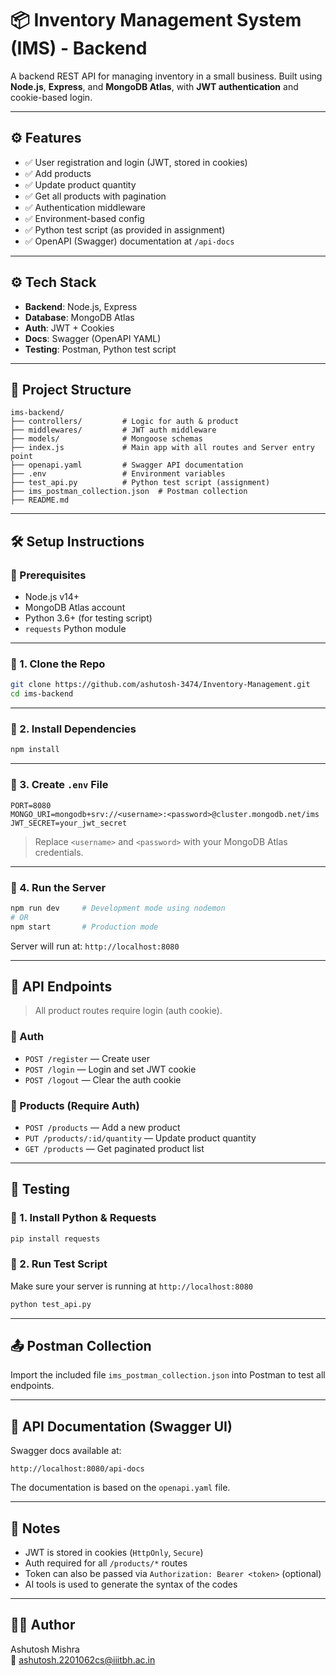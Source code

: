 # 📦 Inventory Management System (IMS) - Backend

A backend REST API for managing inventory in a small business. Built using **Node.js**, **Express**, and **MongoDB Atlas**, with **JWT authentication** and cookie-based login.

---

## ⚙️ Features

- ✅ User registration and login (JWT, stored in cookies)
- ✅ Add products
- ✅ Update product quantity
- ✅ Get all products with pagination
- ✅ Authentication middleware
- ✅ Environment-based config
- ✅ Python test script (as provided in assignment)
- ✅ OpenAPI (Swagger) documentation at `/api-docs`

---

## ⚙️ Tech Stack

- **Backend**: Node.js, Express
- **Database**: MongoDB Atlas
- **Auth**: JWT + Cookies
- **Docs**: Swagger (OpenAPI YAML)
- **Testing**: Postman, Python test script

---

## 📁 Project Structure

```
ims-backend/
├── controllers/         # Logic for auth & product
├── middlewares/         # JWT auth middleware
├── models/              # Mongoose schemas
├── index.js             # Main app with all routes and Server entry point
├── openapi.yaml         # Swagger API documentation
├── .env                 # Environment variables
├── test_api.py          # Python test script (assignment)
├── ims_postman_collection.json  # Postman collection
├── README.md
```

---

## 🛠️ Setup Instructions

### 🔹 Prerequisites

- Node.js v14+
- MongoDB Atlas account
- Python 3.6+ (for testing script)
- `requests` Python module

---

### 🔹 1. Clone the Repo

```bash
git clone https://github.com/ashutosh-3474/Inventory-Management.git
cd ims-backend
```

---

### 🔹 2. Install Dependencies

```bash
npm install
```

---

### 🔹 3. Create `.env` File

```env
PORT=8080
MONGO_URI=mongodb+srv://<username>:<password>@cluster.mongodb.net/ims
JWT_SECRET=your_jwt_secret
```

> Replace `<username>` and `<password>` with your MongoDB Atlas credentials.

---

### 🔹 4. Run the Server

```bash
npm run dev     # Development mode using nodemon
# OR
npm start       # Production mode
```

Server will run at: `http://localhost:8080`

---

## 🔐 API Endpoints

> All product routes require login (auth cookie).

### 🔹 Auth

- `POST /register`  — Create user
- `POST /login`     — Login and set JWT cookie
- `POST /logout`    — Clear the auth cookie

### 🔹 Products (Require Auth)

- `POST /products`              — Add a new product
- `PUT /products/:id/quantity`  — Update product quantity
- `GET /products`               — Get paginated product list

---

## 🧪 Testing

### 🔹 1. Install Python & Requests

```bash
pip install requests
```

### 🔹 2. Run Test Script

Make sure your server is running at `http://localhost:8080`

```bash
python test_api.py
```

---

## 📤 Postman Collection

Import the included file `ims_postman_collection.json` into Postman to test all endpoints.

---

## 📘 API Documentation (Swagger UI)

Swagger docs available at:
```
http://localhost:8080/api-docs
```

The documentation is based on the `openapi.yaml` file.

---

## 🧹 Notes

- JWT is stored in cookies (`HttpOnly`, `Secure`)
- Auth required for all `/products/*` routes
- Token can also be passed via `Authorization: Bearer <token>` (optional)
- AI tools is used to generate the syntax of the codes

---

## 👨‍💻 Author

Ashutosh Mishra  
📧 [ashutosh.2201062cs@iiitbh.ac.in](mailto:ashutosh.2201062cs@iiitbh.ac.in)
